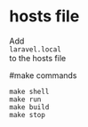# hosts file
Add\
`laravel.local`\
to the hosts file

#make commands
```
make shell
make run
make build
make stop
```
